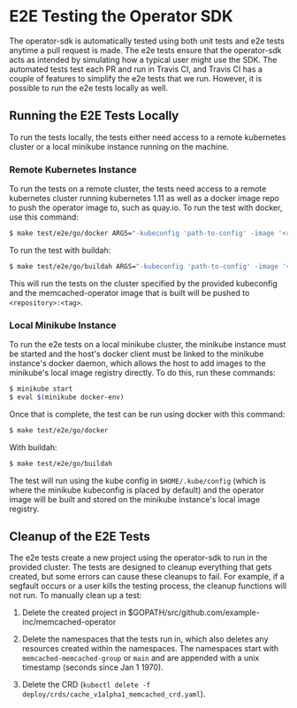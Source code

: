 # E2E Testing the Operator SDK

The operator-sdk is automatically tested using both unit tests and e2e tests anytime
a pull request is made. The e2e tests ensure that the operator-sdk acts as intended by
simulating how a typical user might use the SDK. The automated tests test each PR and run in
Travis CI, and Travis CI has a couple of features to simplify the e2e tests that we run.
However, it is possible to run the e2e tests locally as well.

## Running the E2E Tests Locally

To run the tests locally, the tests either need access to a remote kubernetes cluster or a
local minikube instance running on the machine.

### Remote Kubernetes Instance

To run the tests on a remote cluster, the tests need access to a remote kubernetes cluster
running kubernetes 1.11 as well as a docker image repo to push the operator image to,
such as quay.io. To run the test with docker, use this command:

```sh
$ make test/e2e/go/docker ARGS="-kubeconfig 'path-to-config' -image '<repository>:<tag>'"
```

To run the test with buildah:

```sh
$ make test/e2e/go/buildah ARGS="-kubeconfig 'path-to-config' -image '<repository>:<tag>'"
```

This will run the tests on the cluster specified by the provided kubeconfig and the
memcached-operator image that is built will be pushed to `<repository>:<tag>`.

### Local Minikube Instance

To run the e2e tests on a local minikube cluster, the minikube instance must be
started and the host's docker client must be linked to the minikube instance's docker daemon,
which allows the host to add images to the minikube's local image registry directly.
To do this, run these commands:

```sh
$ minikube start
$ eval $(minikube docker-env)
```

Once that is complete, the test can be run using docker with this command:

```sh
$ make test/e2e/go/docker
```

With buildah:

```sh
$ make test/e2e/go/buildah
```

The test will run using the kube config in `$HOME/.kube/config` (which is where the minikube
kubeconfig is placed by default) and the operator image will be built and stored on the
minikube instance's local image registry.

## Cleanup of the E2E Tests

The e2e tests create a new project using the operator-sdk to run in the provided
cluster. The tests are designed to cleanup everything that gets created, but some errors
can cause these cleanups to fail. For example, if a segfault occurs or a user kills the
testing process, the cleanup functions will not run. To manually clean up a test:

1. Delete the created project in $GOPATH/src/github.com/example-inc/memcached-operator

2. Delete the namespaces that the tests run in, which also deletes any resources created within the namespaces. The namespaces start with `memcached-memcached-group` or `main` and are appended with a unix timestamp (seconds since Jan 1 1970).

3. Delete the CRD (`kubectl delete -f deploy/crds/cache_v1alpha1_memcached_crd.yaml`).

